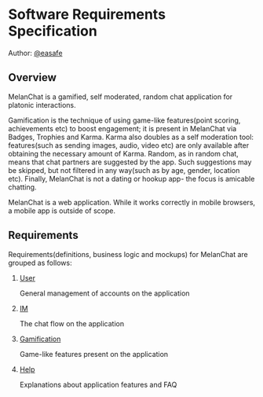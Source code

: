 # Software Requirements Specification

Author: [@easafe](https://github.com/easafe)

## Overview

MelanChat is a gamified, self moderated, random chat application for platonic interactions.

Gamification is the technique of using game-like features(point scoring, achievements etc) to boost engagement; it is present in MelanChat via Badges, Trophies and Karma. Karma also doubles as a self moderation tool: features(such as sending images, audio, video etc) are only available after obtaining the necessary amount of Karma. Random, as in random chat, means that chat partners are suggested by the app. Such suggestions may be skipped, but not filtered in any way(such as by age, gender, location etc). Finally, MelanChat is not a dating or hookup app- the focus is amicable chatting.

MelanChat is a web application. While it works correctly in mobile browsers, a mobile app is outside of scope.

## Requirements

Requirements(definitions, business logic and mockups) for MelanChat are grouped as follows:

1.  [User](user/requirements.md)

    General management of accounts on the application

2.  [IM](im/requirements.md)

    The chat flow on the application

3.  [Gamification](gamification/requirements.md)

    Game-like features present on the application

4.  [Help](help/requirements.md)

    Explanations about application features and FAQ

<!--

brain dump

1. **Random**

    c) A bot to chat with, get conversations starters from, redo users profile

2. **Friendly**

    c) Comprehensive help

3. **Self moderated**

    b) Users with high enough karma take part on moderation tasks

6. **Crowdfunded**

    a) Users may donate in a recurring fashion(e.g., patreon)

    b) Users may make an one time donation(e.g., paypal)
-->
